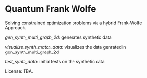 # Quantum Frank Wolfe
Solving constrained optimization problems via a hybrid Frank-Wolfe Approach.

*gen_synth_multi_graph_2d*: generates synthetic data

*visualize_synth_match_data*: visualizes the data genrated in gen_synth_multi_graph_2d

*test_synth_data*: initial tests on the synthetic data

License: TBA. 

